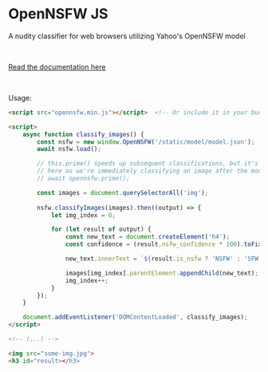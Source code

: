 # OpenNSFW JS
 A nudity classifier for web browsers utilizing Yahoo's OpenNSFW model

<br>

[Read the documentation here](https://lukepfjo.github.io/OpenNSFW.js/)

<br>

Usage:

```html
<script src="opennsfw.min.js"></script>  <!-- Or include it in your bundle -->

<script>
	async function classify_images() {
		const nsfw = new window.OpenNSFW('/static/model/model.json');
		await nsfw.load();

		// this.prime() speeds up subsequent classifications, but it's not helpful
		// here as we're immediately classifying an image after the model loads
		// await opennsfw.prime();

		const images = document.querySelectorAll('img');
		
		nsfw.classifyImages(images).then((output) => {
			let img_index = 0;

			for (let result of output) {
				const new_text = document.createElement('h4');
				const confidence = (result.nsfw_confidence * 100).toFixed(4);

				new_text.innerText = `${result.is_nsfw ? 'NSFW' : 'SFW'} - (${confidence}%)`;

				images[img_index].parentElement.appendChild(new_text);
				img_index++;
			}
		});
	}

	document.addEventListener('DOMContentLoaded', classify_images);
</script>

<!-- (...) -->

<img src="some-img.jpg">
<h3 id="result></h3>
```
